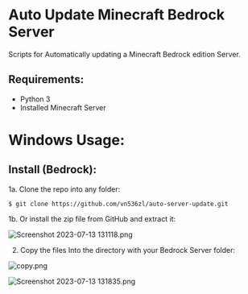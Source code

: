 # Auto Update Minecraft Bedrock Server
Scripts for Automatically updating a Minecraft Bedrock edition Server.

## Requirements:
- Python 3
- Installed Minecraft Server

# Windows Usage:

## Install (Bedrock):

1a. Clone the repo into any folder:

```$ git clone https://github.com/vn536zl/auto-server-update.git```

1b. Or install the zip file from GitHub and extract it:

![Screenshot 2023-07-13 131118.png](ReadMeImages/Screenshot%202023-07-13%20131118.png)

2. Copy the files Into the directory with your Bedrock Server folder:

![copy.png](ReadMeImages/copy.png)

![Screenshot 2023-07-13 131835.png](ReadMeImages/Screenshot%202023-07-13%20131835.png)
